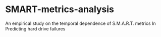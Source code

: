 # SMART-metrics-analysis
An empirical study on the temporal dependence of S.M.A.R.T. metrics In Predicting hard drive failures
